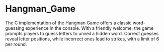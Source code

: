 # Hangman_Game
 The C implementation of the Hangman Game offers a classic word-guessing experience in the console. With a friendly welcome, the game prompts players to guess letters to unveil a hidden word. Correct guesses reveal letter positions, while incorrect ones lead to strikes, with a limit of 6 per round.
